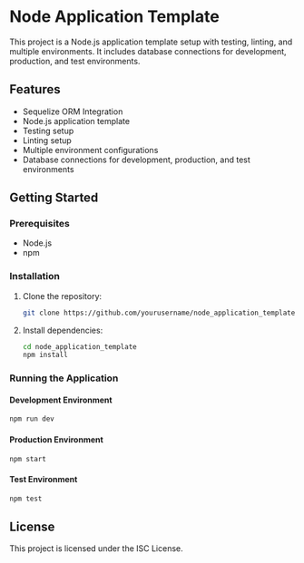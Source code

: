 # Node Application Template

This project is a Node.js application template setup with testing, linting, and multiple environments. It includes database connections for development, production, and test environments.

## Features

- Sequelize ORM Integration
- Node.js application template
- Testing setup
- Linting setup
- Multiple environment configurations
- Database connections for development, production, and test environments

## Getting Started

### Prerequisites

- Node.js
- npm

### Installation

1. Clone the repository:
   ```sh
   git clone https://github.com/yourusername/node_application_template.git
   ```
2. Install dependencies:
   ```sh
   cd node_application_template
   npm install
   ```

### Running the Application

#### Development Environment

```sh
npm run dev
```

#### Production Environment

```sh
npm start
```

#### Test Environment

```sh
npm test
```

## License

This project is licensed under the ISC License.
